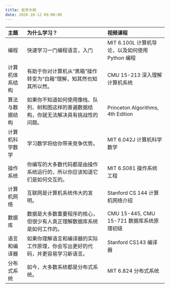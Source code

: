 ```yaml
---
title: 自学大纲
date: 2026-10-12 09:00:00
---
```


| 主题 | 为什么学习？ | 视频课程 |
| :--- | :--- | :--- |
| 编程 | 快速学习一门编程语言，入门 | MIT 6.100L 计算机导论，以及如何使用 Python 编程 |
| 计算机体系结构 | 有助于你对计算机从“黑箱”操作转变为“白箱”理解，知其然也知其所以然。 | CMU 15-213 深入理解计算机系统 |
| 算法与数据结构 | 如果你不知道如何使用像栈、队列、树和图这样的普遍数据结构，你就无法解决具有挑战性的问题。 | Princeton Algorithms, 4th Edition |
| 计算机科学数学 | 学习数学将给你带来竞争优势。 | MIT 6.042J 计算机科学数学 |
| 操作系统 | 你编写的大多数代码都是由操作系统运行的，所以你应该知道它们是如何交互的。 | MIT 6.S081 操作系统工程 |
| 计算机网络 | 互联网是计算机系统伟大的发明。 | Stanford CS 144 计算机网络介绍 |
| 数据库 | 数据是大多数重要程序的核心，但很少有人真正理解数据库系统是如何工作的。 | CMU 15-445, CMU 15-721 数据库系统原理初级 |
| 语言和编译器 | 如果你理解语言和编译器的实际工作原理，你会写出更好的代码，并更容易学习新语言。 | Stanford CS143 编译器 |
| 分布式系统 | 如今，大多数系统都是分布式系统。 | MIT 6.824 分布式系统 |
